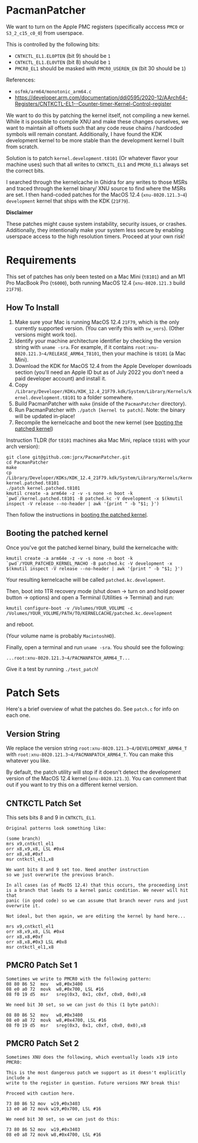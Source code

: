 # PacmanPatcher
We want to turn on the Apple PMC registers (specifically acccess `PMC0` or `S3_2_c15_c0_0`) from userspace.

This is controlled by the following bits:

* `CNTKCTL_EL1.EL0PTEN` (bit 9) should be `1`
* `CNTKCTL_EL1.EL0VTEN` (bit 8) should be `1`
* `PMCR0_EL1` should be masked with `PMCR0_USEREN_EN` (bit 30 should be `1`)

References:
* `osfmk/arm64/monotonic_arm64.c`
* https://developer.arm.com/documentation/ddi0595/2020-12/AArch64-Registers/CNTKCTL-EL1--Counter-timer-Kernel-Control-register

We want to do this by patching the kernel itself, not compiling a new kernel. While it is possible to compile XNU and make these changes ourselves, we want to maintain all offsets such that any code reuse chains / hardcoded symbols will remain constant. Additionally, I have found the KDK development kernel to be more stable than the development kernel I built from scratch.

Solution is to patch `kernel.development.t8101` (Or whatever flavor your machine uses) such that all writes to `CNTKCTL_EL1` and `PMCR0_EL1` always set the correct bits.

I searched through the kernelcache in Ghidra for any writes to those MSRs and traced through the kernel binary/ XNU source to find where the MSRs are set. I then hand-coded patches for the MacOS 12.4 (`xnu-8020.121.3~4`) `development` kernel that ships with the KDK (`21F79`).

**Disclaimer**

These patches might cause system instability, security issues, or crashes. Additionally, they intentionally make your system less secure by enabling userspace access to the high resolution timers. Proceed at your own risk!

# Requirements
This set of patches has only been tested on a Mac Mini (`t8101`) and an M1 Pro MacBook Pro (`t6000`), both running MacOS 12.4 (`xnu-8020.121.3` build `21F79`).

## How To Install

1. Make sure your Mac is running MacOS 12.4 `21F79`, which is the only currently supported version. (You can verify this with `sw_vers`). (Other versions might work too).
1. Identify your machine architecture identifier by checking the version string with `uname -sra`. For example, if it contains `root:xnu-8020.121.3~4/RELEASE_ARM64_T8101`, then your machine is `t8101` (a Mac Mini).
1. Download the KDK for MacOS 12.4 from the Apple Developer downloads section (you'll need an Apple ID but as of July 2022 you don't need a paid developer account) and install it.
1. Copy `/Library/Developer/KDKs/KDK_12.4_21F79.kdk/System/Library/Kernels/kernel.development.t8101` to a folder somewhere.
1. Build PacmanPatcher with `make` (inside of the `PacmanPatcher` directory).
1. Run PacmanPatcher with `./patch [kernel to patch]`. Note: the binary will be updated in-place!
1. Recompile the kernelcache and boot the new kernel (see [booting the patched kernel](#booting-the-patched-kernel))

Instruction TLDR (for `t8101` machines aka Mac Mini, replace `t8101` with your arch version):

```
git clone git@github.com:jprx/PacmanPatcher.git
cd PacmanPatcher
make
cp /Library/Developer/KDKs/KDK_12.4_21F79.kdk/System/Library/Kernels/kernel.development.t8101 kernel.patched.t8101
./patch kernel.patched.t8101
kmutil create -a arm64e -z -v -s none -n boot -k `pwd`/kernel.patched.t8101 -B patched.kc -V development -x $(kmutil inspect -V release --no-header | awk '{print " -b "$1; }')
```

Then follow the instructions in [booting the patched kernel](#booting-the-patched-kernel).

## Booting the patched kernel

Once you've got the patched kernel binary, build the kernelcache with:

```
kmutil create -a arm64e -z -v -s none -n boot -k `pwd`/YOUR_PATCHED_KERNEL_MACHO -B patched.kc -V development -x $(kmutil inspect -V release --no-header | awk '{print " -b "$1; }')
```

Your resulting kernelcache will be called `patched.kc.development`.

Then, boot into 1TR recovery mode (shut down -> turn on and hold power button -> options) and open a Terminal (Utilities -> Terminal) and run:

```
kmutil configure-boot -v /Volumes/YOUR_VOLUME -c /Volumes/YOUR_VOLUME/PATH/TO/KERNELCACHE/patched.kc.development
```

and reboot.

(Your volume name is probably `MacintoshHD`).

Finally, open a terminal and run `uname -sra`. You should see the following:

```
...root:xnu-8020.121.3~4/PACMANPATCH_ARM64_T...
```

Give it a test by running `./test_patch`!

# Patch Sets

Here's a brief overview of what the patches do. See `patch.c` for info on each one.

## Version String

We replace the version string `root:xnu-8020.121.3~4/DEVELOPMENT_ARM64_T` with `root:xnu-8020.121.3~4/PACMANPATCH_ARM64_T`. You can make this whatever you like.

By default, the patch utility will stop if it doesn't detect the development version of the MacOS 12.4 kernel (`xnu-8020.121.3`). You can comment that out if you want to try this on a different kernel version.

## CNTKCTL Patch Set

This sets bits 8 and 9 in `CNTKCTL_EL1`.

```
Original patterns look something like:

(some branch)
mrs x9,cntkctl_el1
orr x8,x9,x8, LSL #0x4
orr x8,x8,#0xf
msr cntkctl_el1,x8

We want bits 8 and 9 set too. Need another instruction
so we just overwrite the previous branch.

In all cases (as of MacOS 12.4) that this occurs, the proceeding inst
is a branch that leads to a kernel panic condition. We never will hit that
panic (in good code) so we can assume that branch never runs and just overwrite it.

Not ideal, but then again, we are editing the kernel by hand here...

mrs x9,cntkctl_el1
orr x8,x9,x8, LSL #0x4
orr x8,x8,#0xf
orr x8,x8,#0x3 LSL #0x8
msr cntkctl_el1,x8
```

## PMCR0 Patch Set 1

```
Sometimes we write to PMCR0 with the following pattern:
08 80 86 52  mov   w8,#0x3400
08 e0 a0 72  movk  w8,#0x700, LSL #16
08 f0 19 d5  msr   sreg(0x3, 0x1, c0xf, c0x0, 0x0),x8

We need bit 30 set, so we can just do this (1 byte patch):

08 80 86 52  mov   w8,#0x3400
08 e0 a8 72  movk  w8,#0x4700, LSL #16
08 f0 19 d5  msr   sreg(0x3, 0x1, c0xf, c0x0, 0x0),x8
```

## PMCR0 Patch Set 2

```
Sometimes XNU does the following, which eventually loads x19 into PMCR0:

This is the most dangerous patch we support as it doesn't explicitly include a
write to the register in question. Future versions MAY break this!

Proceed with caution here.

73 80 86 52 mov  w19,#0x3403
13 e0 a0 72 movk w19,#0x700, LSL #16

We need bit 30 set, so we can just do this:

73 80 86 52 mov  w19,#0x3403
08 e0 a8 72 movk w8,#0x4700, LSL #16
```
